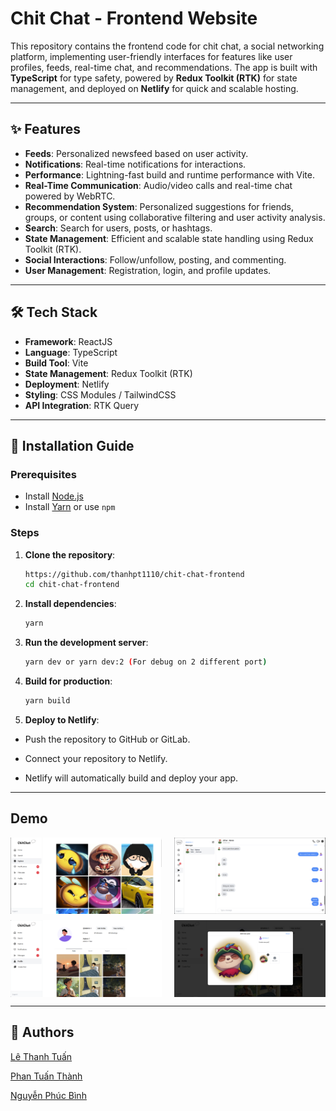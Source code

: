 # Chit Chat - Frontend Website

This repository contains the frontend code for chit chat, a social networking platform, implementing user-friendly interfaces for features like user profiles, feeds, real-time chat, and recommendations. The app is built with **TypeScript** for type safety, powered by **Redux Toolkit (RTK)** for state management, and deployed on **Netlify** for quick and scalable hosting.

---

## ✨ Features

- **Feeds**: Personalized newsfeed based on user activity.
- **Notifications**: Real-time notifications for interactions.
- **Performance**: Lightning-fast build and runtime performance with Vite.
- **Real-Time Communication**: Audio/video calls and real-time chat powered by WebRTC.
- **Recommendation System**: Personalized suggestions for friends, groups, or content using collaborative filtering and user activity analysis.
- **Search**: Search for users, posts, or hashtags.
- **State Management**: Efficient and scalable state handling using Redux Toolkit (RTK).
- **Social Interactions**: Follow/unfollow, posting, and commenting.
- **User Management**: Registration, login, and profile updates.

---

## 🛠 Tech Stack

- **Framework**: ReactJS
- **Language**: TypeScript
- **Build Tool**: Vite
- **State Management**: Redux Toolkit (RTK)
- **Deployment**: Netlify
- **Styling**: CSS Modules / TailwindCSS
- **API Integration**: RTK Query

---

## 🚀 Installation Guide

### Prerequisites

- Install [Node.js](https://nodejs.org/)
- Install [Yarn](https://yarnpkg.com/) or use `npm`

### Steps

1. **Clone the repository**:

   ```bash
   https://github.com/thanhpt1110/chit-chat-frontend
   cd chit-chat-frontend
   ```

2. **Install dependencies**:

   ```bash
   yarn
   ```

3. **Run the development server**:

   ```bash
   yarn dev or yarn dev:2 (For debug on 2 different port)
   ```

4. **Build for production**:

   ```bash
   yarn build
   ```

5. **Deploy to Netlify**:

- Push the repository to GitHub or GitLab.

- Connect your repository to Netlify.

- Netlify will automatically build and deploy your app.

---

## Demo

<div style="display: flex; justify-content: space-between; gap: 10px;">
  <img src="./demo/explore-news-feed.png" alt="Explore News Feed" width="48%">
  <img src="./demo/message.png" alt="Message" width="48%">
</div>

<div style="display: flex; justify-content: space-between; gap: 10px; margin-top: 10px;">
  <img src="./demo/profile.png" alt="Profile" width="48%">
  <img src="./demo/create-new-post.png" alt="Create New Post" width="48%">
</div>

---

## 🤝 Authors

[Lê Thanh Tuấn](https://github.com/thtuanlegithub)

[Phan Tuấn Thành](https://github.com/thanhpt1110)

[Nguyễn Phúc Bình](https://github.com/leesoonduck3009)
